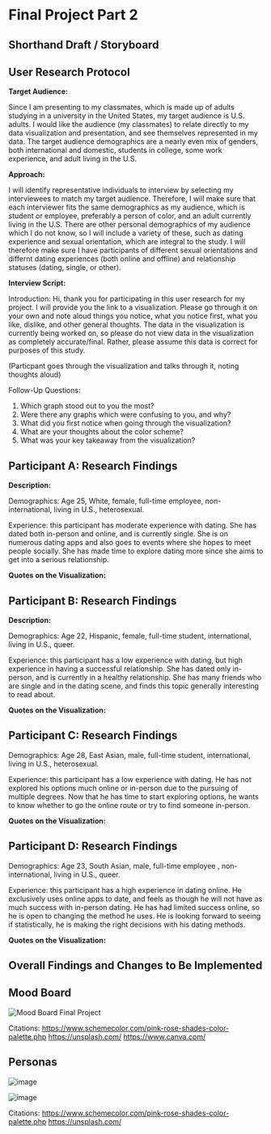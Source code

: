 # Final Project Part 2

## Shorthand Draft / Storyboard 


## User Research Protocol

**Target Audience:** 

Since I am presenting to my classmates, which is made up of adults studying in a university in the United States, my target audience is U.S. adults. I would like the audience (my classmates) to relate directly to my data visualization and presentation, and see themselves represented in my data. The target audience demographics are a nearly even mix of genders, both international and domestic, students in college, some work experience, and adult living in the U.S.

**Approach:** 

I will identify representative individuals to interview by selecting my interviewees to match my target audience. Therefore, I will make sure that each interviewer fits the same demographics as my audience, which is student or employee, preferably a person of color, and an adult currently living in the U.S. There are other personal demographics of my audience which I do not know, so I will include a variety of these, such as dating experience and sexual orientation, which are integral to the study. I will therefore make sure I have participants of different sexual orientations and differnt dating experiences (both online and offline) and relationship statuses (dating, single, or other). 

**Interview Script:**

Introduction: Hi, thank you for participating in this user research for my project. I will provide you the link to a visualization. Please go through it on your own and note aloud things you notice, what you notice first, what you like, dislike, and other general thoughts. The data in the visualization is currently being worked on, so please do not view data in the visualization as completely accurate/final. Rather, please assume this data is correct for purposes of this study. 

(Particpant goes through the visualization and talks through it, noting thoughts aloud)

Follow-Up Questions:
1. Which graph stood out to you the most?
2. Were there any graphs which were confusing to you, and why?
3. What did you first notice when going through the visualization?
4. What are your thoughts about the color scheme?
5. What was your key takeaway from the visualization?

## Participant A: Research Findings

**Description:**

Demographics: Age 25, White, female, full-time employee, non-international, living in U.S., heterosexual. 

Experience: this participant has moderate experience with dating. She has dated both in-person and online, and is currently single. She is on numerous dating apps and also goes to events where she hopes to meet people socially. She has made time to explore dating more since she aims to get into a serious relationship. 

**Quotes on the Visualization:**


## Participant B: Research Findings

**Description:**

Demographics: Age 22, Hispanic, female, full-time student, international, living in U.S., queer. 

Experience: this participant has a low experience with dating, but high experience in having a successful relationship. She has dated only in-person, and is currently in a healthy relationship. She has many friends who are single and in the dating scene, and finds this topic generally interesting to read about. 

**Quotes on the Visualization:**

## Participant C: Research Findings

Demographics: Age 28, East Asian, male, full-time student, international, living in U.S., heterosexual. 

Experience: this participant has a low experience with dating. He has not explored his options much online or in-person due to the pursuing of multiple degrees. Now that he has time to start exploring options, he wants to know whether to go the online route or try to find someone in-person.

**Quotes on the Visualization:**

## Participant D: Research Findings

Demographics: Age 23, South Asian, male, full-time employee , non-international, living in U.S., queer. 

Experience: this participant has a high experience in dating online. He exclusively uses online apps to date, and feels as though he will not have as much success with in-person dating. He has had limited success online, so he is open to changing the method he uses. He is looking forward to seeing if statistically, he is making the right decisions with his dating methods.  

**Quotes on the Visualization:**

## Overall Findings and Changes to Be Implemented




## Mood Board

![Mood Board Final Project](https://github.com/user-attachments/assets/9e328458-d6ed-42c4-88bd-3e846f59d978)

Citations:
https://www.schemecolor.com/pink-rose-shades-color-palette.php
https://unsplash.com/
https://www.canva.com/

## Personas

![image](https://github.com/user-attachments/assets/887ecc62-f843-482f-9cc3-b199ae281689)

![image](https://github.com/user-attachments/assets/2865ac99-e7b9-46a8-8b6c-c22f94c8b569)

Citations:
https://www.schemecolor.com/pink-rose-shades-color-palette.php
https://unsplash.com/


